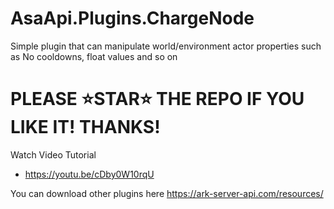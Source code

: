 # AsaApi.Plugins.ChargeNode
Simple plugin that can manipulate world/environment actor properties such as
No cooldowns, float values and so on

# PLEASE ⭐STAR⭐ THE REPO IF YOU LIKE IT! THANKS!

Watch Video Tutorial
- https://youtu.be/cDby0W10rqU

You can download other plugins here https://ark-server-api.com/resources/
